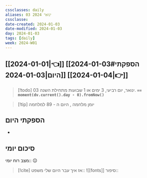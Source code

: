 ```yaml
---
cssclasses: daily
aliases: 03 ינואר 2024
cssclasse: 
date-created: 2024-01-03
date-modified: 2024-01-03
day: 2024-01-03
tags: [daily]
week: 2024-W01
---
```


## [[2024-01-01|👈]] [[2024-01-03#הספקתי היום|2024-01-03]] [[2024-01-04|👉]]

> [!todo]  03 ינואר, יום רביעי, 3 ימים או 1 שבועות מתחילת השנה. **`== moment(dv.current().day - 0).fromNow()`**

> [!tip]  יומן מלחמה , היום ה - 89 למלחמה

## הספקתי היום

-

## סיכום יומי

מצב רוח יומי:: 😑

> [!cite] אז איך עבר היום שלי
משפט::      ![[fonts]]
סיפור::
